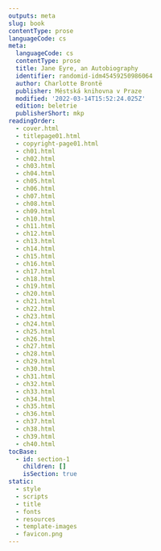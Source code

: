 ```yaml
---
outputs: meta
slug: book
contentType: prose
languageCode: cs
meta:
  languageCode: cs
  contentType: prose
  title: Jane Eyre, an Autobiography
  identifier: randomid-idm45459250986064
  author: Charlotte Brontë
  publisher: Městská knihovna v Praze
  modified: '2022-03-14T15:52:24.025Z'
  edition: beletrie
  publisherShort: mkp
readingOrder:
  - cover.html
  - titlepage01.html
  - copyright-page01.html
  - ch01.html
  - ch02.html
  - ch03.html
  - ch04.html
  - ch05.html
  - ch06.html
  - ch07.html
  - ch08.html
  - ch09.html
  - ch10.html
  - ch11.html
  - ch12.html
  - ch13.html
  - ch14.html
  - ch15.html
  - ch16.html
  - ch17.html
  - ch18.html
  - ch19.html
  - ch20.html
  - ch21.html
  - ch22.html
  - ch23.html
  - ch24.html
  - ch25.html
  - ch26.html
  - ch27.html
  - ch28.html
  - ch29.html
  - ch30.html
  - ch31.html
  - ch32.html
  - ch33.html
  - ch34.html
  - ch35.html
  - ch36.html
  - ch37.html
  - ch38.html
  - ch39.html
  - ch40.html
tocBase:
  - id: section-1
    children: []
    isSection: true
static:
  - style
  - scripts
  - title
  - fonts
  - resources
  - template-images
  - favicon.png
---
```

